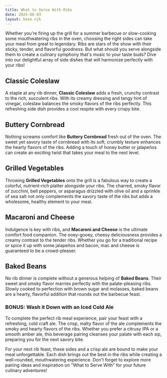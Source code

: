 ```yaml
---
title: What to Serve With Ribs
date: 2025-06-03
layout: base.njk
---
```


Whether you're firing up the grill for a summer barbecue or slow-cooking some mouthwatering ribs in the oven, choosing the right sides can take your meal from great to legendary. Ribs are stars of the show with their sticky, tender, and flavorful goodness. But what should you serve alongside them to create a culinary symphony that's music to your taste buds? Dive into our delightful array of side dishes that will harmonize perfectly with your ribs!

## **Classic Coleslaw**
A staple at any rib dinner, **Classic Coleslaw** adds a fresh, crunchy contrast to the rich, succulent ribs. With its creamy dressing and tangy hint of vinegar, coleslaw balances the smoky flavors of the ribs perfectly. This refreshing side dish provides a cool respite with every crispy bite.

## **Buttery Cornbread**
Nothing screams comfort like **Buttery Cornbread** fresh out of the oven. The sweet yet savory taste of cornbread with its soft, crumbly texture enhances the hearty flavors of the ribs. Adding a touch of honey butter or jalapeños can create an exciting twist that takes your meal to the next level.

## **Grilled Vegetables**
Throwing **Grilled Vegetables** onto the grill is a fabulous way to create a colorful, nutrient-rich platter alongside your ribs. The charred, smoky flavor of zucchini, bell peppers, or asparagus drizzled with olive oil and a sprinkle of sea salt not only complements the savory taste of the ribs but adds a wholesome, healthy element to your meal.

## **Macaroni and Cheese**
Indulgence is key with ribs, and **Macaroni and Cheese** is the ultimate comfort food companion. The ooey-gooey, cheesy deliciousness provides a creamy contrast to the tender ribs. Whether you go for a traditional recipe or spice it up with some jalapeños and bacon, mac and cheese is guaranteed to be a crowd-pleaser.

## **Baked Beans**
No rib dinner is complete without a generous helping of **Baked Beans**. Their sweet and smoky flavor marries perfectly with the palate-pleasing ribs. Slowly cooked to perfection with brown sugar and molasses, baked beans are a hearty, flavorful addition that rounds out the barbecue feast.

### BONUS: Wash it Down with an Iced Cold Ale
To complete the perfect rib meal experience, pair your feast with a refreshing, cold craft ale. The crisp, malty flavor of the ale complements the smoky and hearty flavors of the ribs. Whether you prefer a citrusy IPA or a smooth amber ale, this beverage pairing cleanses your palate with each sip, preparing you for the next savory bite.

For your next rib feast, these sides and a crisp ale are bound to make your meal unforgettable. Each dish brings out the best in the ribs while creating a well-rounded, mouthwatering experience. Don't forget to explore more pairing ideas and inspiration on "What to Serve With" for your future culinary adventures!